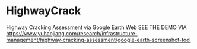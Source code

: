 # HighwayCrack
Highway Cracking Assessment via Google Earth Web
SEE THE DEMO VIA https://www.yuhanjiang.com/research/infrastructure-management/highway-cracking-assessment/google-earth-screenshot-tool
